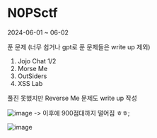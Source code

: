 # N0PSctf

2024-06-01 ~ 06-02

푼 문제 (너무 쉽거나 gpt로 푼 문제들은 write up 제외)
1. Jojo Chat 1/2
2. Morse Me
3. OutSiders
4. XSS Lab

풀진 못했지만 Reverse Me 문제도 write up 작성


![image](https://github.com/DA2RIM/N0PSctf/assets/171825457/31de27c5-2a39-4d1d-b107-5e39b667302c)
-> 이후에 900점대까지 떨어짐 ㅎㅎ;

![image](https://github.com/DA2RIM/N0PSctf/assets/171825457/bab1c799-e72b-46e4-97bf-f09a48bd5923)

